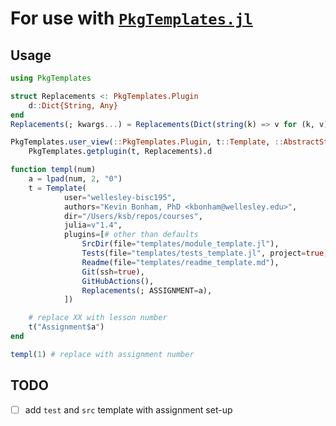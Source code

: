 # For use with [`PkgTemplates.jl`][pkgtemplates]

## Usage

```julia
using PkgTemplates

struct Replacements <: PkgTemplates.Plugin
    d::Dict{String, Any}
end
Replacements(; kwargs...) = Replacements(Dict(string(k) => v for (k, v) in pairs(kwargs)))

PkgTemplates.user_view(::PkgTemplates.Plugin, t::Template, ::AbstractString) =
    PkgTemplates.getplugin(t, Replacements).d

function templ(num)
    a = lpad(num, 2, "0")
    t = Template(
            user="wellesley-bisc195",
            authors="Kevin Bonham, PhD <kbonham@wellesley.edu>",
            dir="/Users/ksb/repos/courses",
            julia=v"1.4",
            plugins=[# other than defaults
                SrcDir(file="templates/module_template.jl"),
                Tests(file="templates/tests_template.jl", project=true),
                Readme(file="templates/readme_template.md"),
                Git(ssh=true),
                GitHubActions(),
                Replacements(; ASSIGNMENT=a),
            ])

    # replace XX with lesson number
    t("Assignment$a")
end

templ(1) # replace with assignment number
```

## TODO

- [ ] add `test` and `src` template with assignment set-up

[pkgtemplates]: https://invenia.github.io/PkgTemplates.jl/dev/user/#PkgTemplates.GitHubActions
